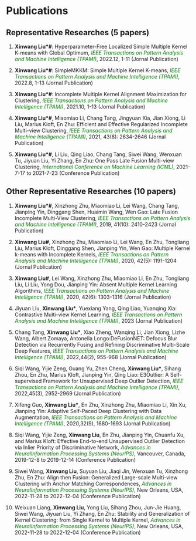 # Publications


## Representative Researches (5 papers)
<ol>
  
   
  
<p style="margin-top: 8px;"><li> <b>Xinwang Liu*#</b>: Hyperparameter-Free Localized Simple Multiple Kernel K-means with Global Optimum, <font color="green"><i>  IEEE Transactions on Pattern Analysis and Machine Intelligence (TPAMI)</i></font>, 2022.12, 1-11  (Jornal Publication)</li></p>  
  
<p style="margin-top: 8px;"><li> <b>Xinwang Liu*#</b>: SimpleMKKM: Simple Multiple Kernel K-means, <font color="green"><i>IEEE Transactions on Pattern Analysis and Machine Intelligence (TPAMI)</i></font>, 2022.8, 1-13  (Jornal Publication)</li></p> 
  
<p style="margin-top: 8px;"><li> <b>Xinwang Liu*#</b>: Incomplete Multiple Kernel Alignment Maximization for Clustering, <font color="green"><i>IEEE Transactions on Pattern Analysis and Machine Intelligence (TPAMI)</i></font>, 2021.10, 1-13  (Jornal Publication)</li></p>  
  
<p style="margin-top: 8px;"><li> <b>Xinwang Liu*#</b>, Miaomiao Li, Chang Tang, Jingyuan Xia, Jian Xiong, Li Liu, Marius Kloft, En Zhu: Efficient and Effective Regularized Incomplete Multi-view Clustering, <font color="green"><i>IEEE Transactions on Pattern Analysis and Machine Intelligence (TPAMI)</i></font>, 2021, 43(8): 2634-2646  (Jornal Publication)</li></p>  

<p style="margin-top: 8px;"><li> <b>Xinwang Liu*#</b>, Li Liu, Qing Liao, Chang Tang, Siwei Wang, Wenxuan Tu, Jiyuan Liu, Yi Zhang, En Zhu: One Pass Late Fusion Multi-view Clustering, <font color="green"><i>International Conference on Machine Learning (ICML)</i></font>, 2021-7-17 to 2021-7-23  (Conference Publication)</li></p>  
</ol>

## Other Representative Researches (10 papers)
<ol>
<p style="margin-top: 8px;"><li> <b>Xinwang Liu*#</b>, Xinzhong Zhu, Miaomiao Li, Lei Wang, Chang Tang, Jianping Yin, Dinggang Shen, Huaimin Wang, Wen Gao: Late Fusion Incomplete Multi-View Clustering, <font color="green"><i>IEEE Transactions on Pattern Analysis and Machine Intelligence (TPAMI)</i></font>, 2019, 41(10): 2410-2423  (Jornal Publication)</li></p>  

<p style="margin-top: 8px;"><li> <b>Xinwang Liu#</b>, Xinzhong Zhu, Miaomiao Li, Lei Wang, En Zhu, Tongliang Liu, Marius Kloft, Dinggang Shen, Jianping Yin, Wen Gao: Multiple Kernel k-means with Incomplete Kernels, <font color="green"><i>IEEE Transactions on Pattern Analysis and Machine Intelligence (TPAMI)</i></font>, 2020, 42(5): 1191-1204  (Jornal Publication)</li></p>  

<p style="margin-top: 8px;"><li> <b>Xinwang Liu#</b>, Lei Wang, Xinzhong Zhu, Miaomiao Li, En Zhu, Tongliang Liu, Li Liu, Yong Dou, Jianping Yin: Absent Multiple Kernel Learning Algorithms, <font color="green"><i>IEEE Transactions on Pattern Analysis and Machine Intelligence (TPAMI)</i></font>, 2020, 42(6): 1303-1316  (Jornal Publication)</li></p> 

<p style="margin-top: 8px;"><li> Jiyuan Liu, <b>Xinwang Liu*</b>, Yuexiang Yang, Qing Liao, Yuanqing Xia: Contrastive Multi-view Kernel Learning, <font color="green"><i>IEEE Transactions on Pattern Analysis and Machine Intelligence (TPAMI)</i></font>, 2023  (Jornal Publication)</li></p>

<p style="margin-top: 8px;"><li> Chang Tang, <b>Xinwang Liu*</b>, Xiao Zheng, Wanqing Li, Jian Xiong, Lizhe Wang, Albert Zomaya, Antonella Longo:DeFusionNET: Defocus Blur Detection via Recurrently Fusing and Refining Discriminative Multi-Scale Deep Features, <font color="green"><i>IEEE Transactions on Pattern Analysis and Machine Intelligence (TPAMI)</i></font>, 2022,44(2), 955-968  (Jornal Publication)</li></p>

<p style="margin-top: 8px;"><li> Siqi Wang, Yijie Zeng, Guang Yu, Zhen Cheng, <b>Xinwang Liu*</b>, Sihang Zhou, En Zhu, Marius Kloft, Jianping Yin, Qing Liao: E3Outlier: A Self-supervised Framework for Unsupervised Deep Outlier Detection, <font color="green"><i>IEEE Transactions on Pattern Analysis and Machine Intelligence (TPAMI)</i></font>, 2022,45(3), 2952-2969  (Jornal Publication)</li></p>

<p style="margin-top: 8px;"><li> Xifeng Guo, <b>Xinwang Liu*</b>, En Zhu, Xinzhong Zhu, Miaomiao Li, Xin Xu, Jianping Yin: Adaptive Self-Paced Deep Clustering with Data Augmentation, <font color="green"><i>IEEE Transactions on Pattern Analysis and Machine Intelligence (TPAMI)</i></font>, 2020,32(9), 1680-1693  (Jornal Publication)</li></p>    

<p style="margin-top: 8px;"><li> Siqi Wang, Yijie Zeng, <b>Xinwang Liu</b>, En Zhu, Jianping Yin, Chuanfu Xu, and Marius Kloft: Effective End-to-end Unsupervised Outlier Detection via Inlier Priority of Discriminative Network, <font color="green"><i>Advances in NeuralInformation Processing Systems (NeurIPS)</i></font>, Vancouver, Canada, 2019-12-8 to 2019-12-14 (Conference Publication)</li></p>

<p style="margin-top: 8px;"><li> Siwei Wang, <b>Xinwang Liu</b>, Suyuan Liu, Jiaqi Jin, Wenxuan Tu, Xinzhong Zhu, En Zhu: Align then Fusion: Generalized Large-scale Multi-view Clustering with Anchor Matching Correspondences, <font color="green"><i>Advances in NeuralInformation Processing Systems (NeurIPS)</i></font>, New Orleans, USA, 2022-11-28 to 2022-12-04 (Conference Publication)</li></p>

<p style="margin-top: 8px;"><li> Weixuan Liang, <b>Xinwang Liu</b>, Yong Liu, Sihang Zhou, Jun-Jie Huang, Siwei Wang, Jiyuan Liu, Yi Zhang, En Zhu: Stability and Generalization of Kernel Clustering: from Single Kernel to Multiple Kernel, <font color="green"><i>Advances in NeuralInformation Processing Systems (NeurIPS)</i></font>, New Orleans, USA, 2022-11-28 to 2022-12-04 (Conference Publication)</li></p>
</ol>
